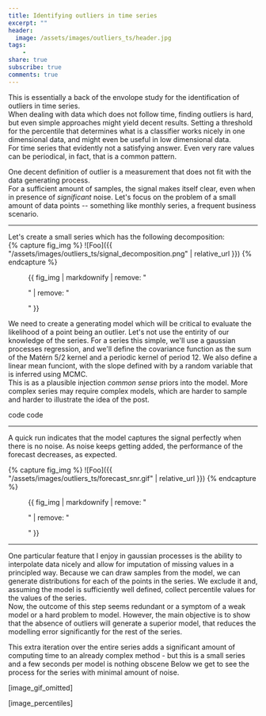 ```yaml
---
title: Identifying outliers in time series  
excerpt: ""
header:
  image: /assets/images/outliers_ts/header.jpg 
tags:
    -  
share: true
subscribe: true
comments: true
--- 
```


This is essentially a back of the envolope study for the identification of outliers in time series.  
When dealing with data which does not follow time, finding outliers is hard, but even simple approaches might yield decent results. Setting a threshold for the percentile that determines what is a classifier works nicely in one dimensional data, and might even be useful in low dimensional data.  
For time series that evidently not a satisfying answer. Even very rare values can be periodical, in fact, that is a common pattern.  

One decent definition of outlier is a measurement that does not fit with the data generating process.   
For a sufficient amount of samples, the signal makes itself clear, even when in presence of _significant_ noise. Let's focus on the problem of a small amount of data points -- something like monthly series, a frequent business scenario.  

___

Let's create a small series which has the following decomposition:  
{% capture fig_img %}
![Foo]({{ "/assets/images/outliers_ts/signal_decomposition.png" | relative_url }})
{% endcapture %}
<figure>
  {{ fig_img | markdownify | remove: "<p>" | remove: "</p>" }} 
</figure>

We need to create a generating model which will be critical to evaluate the likelihood of a point being an outlier. Let's not use the entirity of our knowledge of the series.
For a series this simple, we'll use a gaussian processes regression, and we'll define the covariance function as the sum of the Matérn 5/2 kernel and a periodic kernel of period 12. We also define a linear mean funciont, with the slope defined with by a random variable that is inferred using MCMC.  
This is as a plausible injection _common sense_ priors into the model. More complex series may require complex models, which are harder to sample and harder to illustrate the idea of the post.  

code 
code

___
 
A quick run indicates that the model captures the signal perfectly when there is no noise. 
As noise keeps getting added, the performance of the forecast decreases, as expected.  

{% capture fig_img %}
![Foo]({{ "/assets/images/outliers_ts/forecast_snr.gif" | relative_url }})
{% endcapture %}
<figure>
  {{ fig_img | markdownify | remove: "<p>" | remove: "</p>" }} 
</figure>

___

One particular feature that I enjoy in gaussian processes is the ability to interpolate data nicely and allow for imputation of missing values in a principled way. Because we can draw samples from the model, we can generate distributions for each of the points in the series. We exclude it and, assuming the model is sufficiently well defined, collect percentile values for the values of the series.  
Now, the outcome of this step seems redundant or a symptom of a weak model or a hard problem to model. However, the main objective is to show that the absence of outliers will generate a superior model, that reduces the modelling error significantly for the rest of the series.  

This extra iteration over the entire series adds a significant amount of computing time to an already complex method - but this is a small series and a few seconds per model is nothing obscene
Below we get to see the process for the series with minimal amount of noise.

[image_gif_omitted]
 
[image_percentiles]

